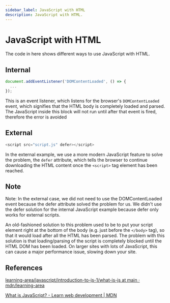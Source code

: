 ```yaml
---
sidebar_label: JavaScript with HTML
description: JavaScript with HTML.
---
```


# JavaScript with HTML

The code in here shows different ways to use JavaScript with HTML.

## Internal

```js
document.addEventListener('DOMContentLoaded', () => {
  ...
});
```

This is an event listener, which listens for the browser's `DOMContentLoaded` event, which signifies that the HTML body is completely loaded and parsed. The JavaScript inside this block will not run until after that event is fired, therefore the error is avoided

## External

```js
<script src="script.js" defer></script>
```

In the external example, we use a more modern JavaScript feature to solve the problem, the `defer` attribute, which tells the browser to continue downloading the HTML content once the `<script>` tag element has been reached.

## Note

Note: In the external case, we did not need to use the DOMContentLoaded event because the defer attribute solved the problem for us. We didn't use the defer solution for the internal JavaScript example because defer only works for external scripts.

An old-fashioned solution to this problem used to be to put your script element right at the bottom of the body (e.g. just before the `</body>` tag), so that it would load after all the HTML has been parsed. The problem with this solution is that loading/parsing of the script is completely blocked until the HTML DOM has been loaded. On larger sites with lots of JavaScript, this can cause a major performance issue, slowing down your site.

## References

[learning-area/javascript/introduction-to-js-1/what-is-js at main · mdn/learning-area](https://github.com/mdn/learning-area/tree/main/javascript/introduction-to-js-1/what-is-js)

[What is JavaScript? - Learn web development | MDN](https://developer.mozilla.org/en-US/docs/Learn/JavaScript/First_steps/What_is_JavaScript)

